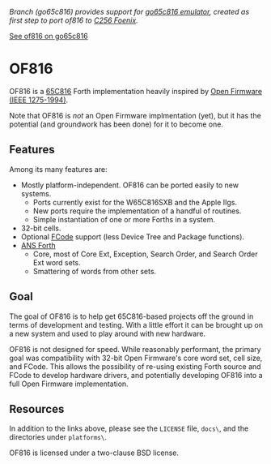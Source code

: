 _Branch (go65c816) provides support for [go65c816 emulator](https://github.com/aniou/go65c816), 
created as first step to port of816 to [C256 Foenix](https://asciinema.org/a/268314)._

[See of816 on go65c816](https://asciinema.org/a/268314)

# OF816
OF816 is a [65C816](https://www.westerndesigncenter.com/wdc/w65c816s-chip.cfm)
Forth implementation heavily inspired by 
[Open Firmware (IEEE 1275-1994)](https://www.openfirmware.info/Welcome_to_OpenBIOS).

Note that OF816 is *not* an Open Firmware implmentation (yet), but it has the
potential (and groundwork has been done) for it to become one.

## Features

Among its many features are:
  * Mostly platform-independent.  OF816 can be ported easily to new systems.
    * Ports currently exist for the W65C816SXB and the Apple IIgs.
    * New ports require the implementation of a handful of routines.
    * Simple instantiation of one or more Forths in a system.
  * 32-bit cells.
  * Optional [FCode](https://www.openfirmware.info/Forth/FCode) support 
    (less Device Tree and Package functions).
  * [ANS Forth](http://lars.nocrew.org/dpans/dpans.htm)
    * Core, most of Core Ext, Exception, Search Order, and Search Order Ext word
      sets.
    * Smattering of words from other sets.

## Goal

The goal of OF816 is to help get 65C816-based projects off the ground in terms
of development and testing.  With a little effort it can be brought up on a new
system and used to play around with new hardware.

OF816 is not designed for speed.  While reasonably performant, the primary goal
was compatibility with 32-bit Open Firmware's core word set, cell size, and
FCode. This allows the possibility of re-using existing Forth source and FCode
to develop hardware drivers, and potentially developing OF816 into a full Open
Firmware implementation.

## Resources

In addition to the links above, please see the ``LICENSE`` file, ``docs\``, and
the directories under ``platforms\``.

OF816 is licensed under a two-clause BSD license.
